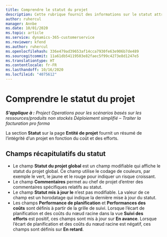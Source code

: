 ```yaml
---
title: Comprendre le statut du projet
description: Cette rubrique fournit des informations sur le statut attribué aux projets dans Dynamics 365 Project Operations.
author: ruhercul
manager: Annbe
ms.date: 10/01/2020
ms.topic: article
ms.service: dynamics-365-customerservice
ms.reviewer: kfend
ms.author: ruhercul
ms.openlocfilehash: 336e479ad39653af14cca7930fe63e906b7de489
ms.sourcegitcommit: 11a61db54119503e82faec5f99c4273e8d1247e5
ms.translationtype: HT
ms.contentlocale: fr-FR
ms.lasthandoff: 10/16/2020
ms.locfileid: "4075612"
---
```

# <a name="understand-project-status"></a>Comprendre le statut du projet

_**S’applique à :** Project Operations pour les scénarios basés sur les ressources/produits non stockés Déploiement simplifié – Traiter la facturation pro forma_


La section **Statut** sur la page **Entité de projet** fournit un résumé de l’intégrité d’un projet en fonction du coût et des efforts.


## <a name="status-summary-fields"></a>Champs récapitulatifs du statut

- Le champ **Statut du projet global** est un champ modifiable qui affiche le statut du projet global. Ce champ utilise le codage de couleurs, par exemple le vert, le jaune et le rouge pour indiquer un risque croissant. 
- Le champ **Commentaires** permet au chef de projet d’entrer des commentaires spécifiques relatifs au statut. 
- Le champ **Statut mis à jour le** n’est pas modifiable. La valeur de ce champ est un horodatage qui indique la dernière mise à jour du statut.
- Les champs **Performance de planification** et **Performances des coûts** sont définis à partir de la grille de suivi. Lorsque l’écart de planification et des coûts du nœud racine dans la vue **Suivi des efforts** est positif, ces champs sont mis à jour sur **En avance**. Lorsque l’écart de planification et des coûts du nœud racine est négatif, ces champs sont définis sur **En retard**.
